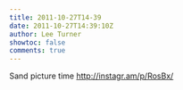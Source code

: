 ```yaml
---
title: 2011-10-27T14-39
date: 2011-10-27T14:39:10Z
author: Lee Turner
showtoc: false
comments: true
---
```


Sand picture time http://instagr.am/p/RosBx/

